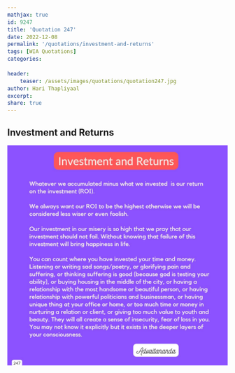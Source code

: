 ```yaml
---
mathjax: true
id: 9247
title: 'Quotation 247'
date: 2022-12-08
permalink: '/quotations/investment-and-returns'
tags: [WIA Quotations] 
categories: 

header:
    teaser: /assets/images/quotations/quotation247.jpg
author: Hari Thapliyaal 
excerpt:
share: true 
---
```


## Investment and Returns

![Investment and Returns](/assets/images/quotations/quotation247.jpg)
